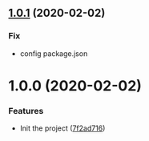 ## [1.0.1](https://github.com/pjchender/react-use-opentok/compare/v1.0.1...v1.0.2) (2020-02-02)

### Fix

* config package.json

# 1.0.0 (2020-02-02)

### Features

* Init the project ([7f2ad716](https://github.com/pjchender/function-benchmarker/commit/7f2ad716a1a4ee5aa59557f7401954bf3b3bb163))
